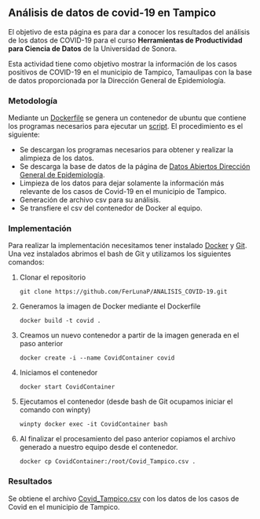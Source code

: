 ## Análisis de datos de covid-19 en Tampico

El objetivo de esta página es para dar a conocer los resultados del análisis de los datos de COVID-19 para el curso **Herramientas de Productividad para Ciencia de Datos** de la Universidad de Sonora.

Esta actividad tiene como objetivo mostrar la información de los casos positivos de COVID-19 en el municipio de Tampico, Tamaulipas con la base de datos proporcionada por la Dirección General de Epidemiología.

### Metodología

Mediante un [Dockerfile](https://github.com/FerLunaP/ANALISIS_COVID-19/blob/main/Dockerfile) se genera un contenedor de ubuntu que contiene los programas necesarios para ejecutar un [script](https://github.com/FerLunaP/ANALISIS_COVID-19/blob/main/covid_shell.sh). El procedimiento es el siguiente:

- Se descargan los programas necesarios para obtener y realizar la alimpieza de los datos.
- Se descarga la base de datos de la página de [Datos Abiertos Dirección General de Epidemiología](https://www.gob.mx/salud/documentos/datos-abiertos-152127).
- Limpieza de los datos para dejar solamente la información más relevante de los casos de Covid-19 en el municipio de Tampico.
- Generación de archivo csv para su análisis.
- Se transfiere el csv del contenedor de Docker al equipo.

### Implementación

Para realizar la implementación necesitamos tener instalado [Docker](https://docs.docker.com/get-docker/) y [Git](https://git-scm.com/book/en/v2). Una vez instalados abrimos el bash de Git y utilizamos los siguientes comandos: 

1. Clonar el repositorio
   ```
   git clone https://github.com/FerLunaP/ANALISIS_COVID-19.git
   ```
2. Generamos la imagen de Docker mediante el Dockerfile
   ```
   docker build -t covid .
   ```
3. Creamos un nuevo contenedor a partir de la imagen generada en el paso anterior
   ```
   docker create -i --name CovidContainer covid
   ```
4. Iniciamos el contenedor
   ```
   docker start CovidContainer
   ```
5. Ejecutamos el contenedor (desde bash de Git ocupamos iniciar el comando con winpty)
   ```
   winpty docker exec -it CovidContainer bash
   ```
6. Al finalizar el procesamiento del paso anterior copiamos el archivo generado a nuestro equipo desde el contenedor.
   ```
   docker cp CovidContainer:/root/Covid_Tampico.csv .
   ```
   
### Resultados
Se obtiene el archivo [Covid_Tampico.csv](https://github.com/FerLunaP/ANALISIS_COVID-19/blob/main/Covid_Tampico.csv) con los datos de los casos de Covid en el municipio de Tampico.
